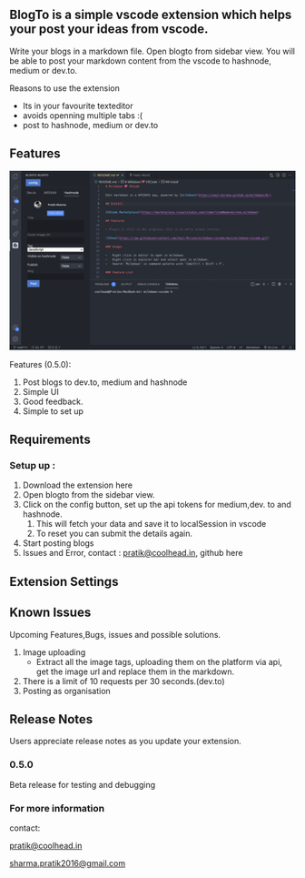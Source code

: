 
## BlogTo is a simple vscode extension which helps your post your ideas from vscode. 

Write your blogs in a markdown file. Open blogto from sidebar view. You will be able to post your markdown content from the vscode to hashnode, medium or dev.to. 


Reasons to use the extension 

- Its in your favourite texteditor
- avoids openning multiple tabs :(
- post to hashnode, medium or dev.to


## Features

![screenshot](ScreenShot.png)

Features (0.5.0): 

1. Post blogs to dev.to, medium and hashnode
2. Simple UI
3. Good feedback.
4. Simple to set up


## Requirements

### Setup up : 

1. Download the extension here 
2. Open blogto from the sidebar view.
3. Click on the config button, set up the api tokens for medium,dev. to and hashnode.
    1. This will fetch your data and save it to localSession in vscode
    2. To reset you can submit the details again.
4. Start posting blogs
5. Issues and Error, contact : pratik@coolhead.in, github here


## Extension Settings

## Known Issues

Upcoming Features,Bugs, issues and possible solutions. 

1. Image uploading  
    - Extract all the image tags, uploading them on the platform via api, get the image url and replace them in the markdown.
2. There is a limit of 10 requests per 30 seconds.(dev.to)
3. Posting as organisation


## Release Notes

Users appreciate release notes as you update your extension.

### 0.5.0

Beta release for testing and debugging 


### For more information

contact: 

pratik@coolhead.in 
 
sharma.pratik2016@gmail.com

